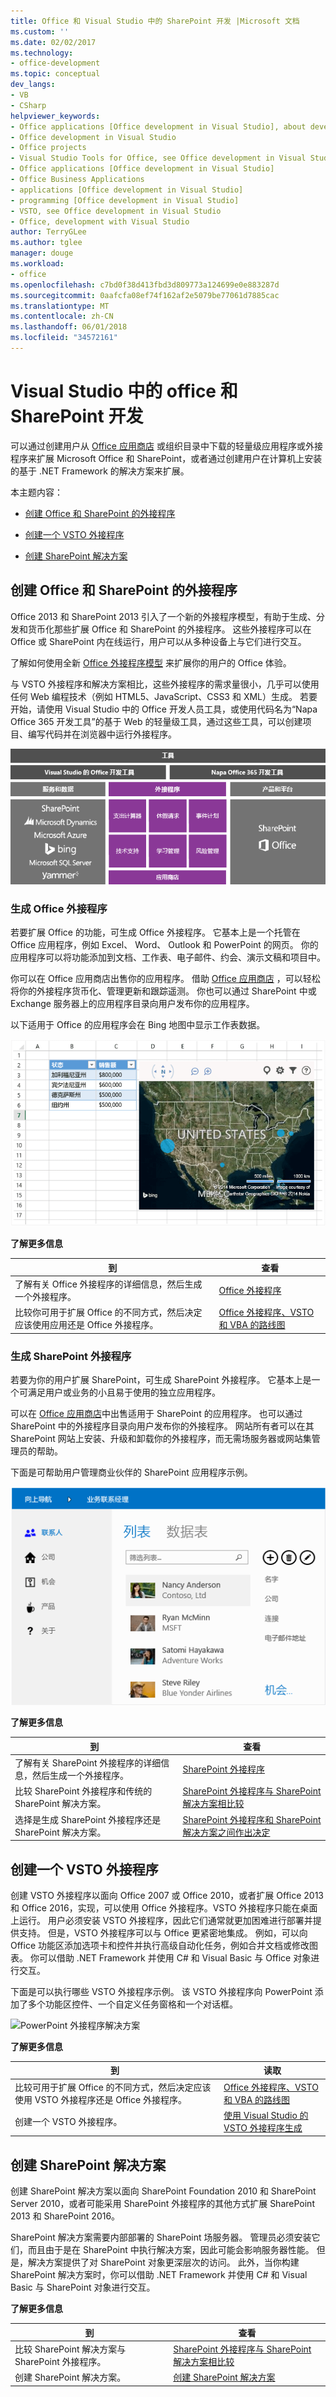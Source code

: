 ```yaml
---
title: Office 和 Visual Studio 中的 SharePoint 开发 |Microsoft 文档
ms.custom: ''
ms.date: 02/02/2017
ms.technology:
- office-development
ms.topic: conceptual
dev_langs:
- VB
- CSharp
helpviewer_keywords:
- Office applications [Office development in Visual Studio], about developing applications
- Office development in Visual Studio
- Office projects
- Visual Studio Tools for Office, see Office development in Visual Studio
- Office applications [Office development in Visual Studio]
- Office Business Applications
- applications [Office development in Visual Studio]
- programming [Office development in Visual Studio]
- VSTO, see Office development in Visual Studio
- Office, development with Visual Studio
author: TerryGLee
ms.author: tglee
manager: douge
ms.workload:
- office
ms.openlocfilehash: c7bd0f38d413fbd3d809773a124699e0e883287d
ms.sourcegitcommit: 0aafcfa08ef74f162af2e5079be77061d7885cac
ms.translationtype: MT
ms.contentlocale: zh-CN
ms.lasthandoff: 06/01/2018
ms.locfileid: "34572161"
---
```

# <a name="office-and-sharepoint-development-in-visual-studio"></a>Visual Studio 中的 office 和 SharePoint 开发
  可以通过创建用户从 [Office 应用商店](https://store.office.com/) 或组织目录中下载的轻量级应用程序或外接程序来扩展 Microsoft Office 和 SharePoint，或者通过创建用户在计算机上安装的基于 .NET Framework 的解决方案来扩展。  
  
 本主题内容：  
  
-   [创建 Office 和 SharePoint 的外接程序](#Apps)  
  
-   [创建一个 VSTO 外接程序](#Add-ins)  
  
-   [创建 SharePoint 解决方案](#Solutions)  
  
##  <a name="Apps"></a> 创建 Office 和 SharePoint 的外接程序  
 Office 2013 和 SharePoint 2013 引入了一个新的外接程序模型，有助于生成、分发和货币化那些扩展 Office 和 SharePoint 的外接程序。  这些外接程序可以在 Office 或 SharePoint 内在线运行，用户可以从多种设备上与它们进行交互。  
  
 了解如何使用全新 [Office 外接程序模型](https://msdn.microsoft.com/library/office/jj220082.aspx) 来扩展你的用户的 Office 体验。  
  
 与 VSTO 外接程序和解决方案相比，这些外接程序的需求量很小，几乎可以使用任何 Web 编程技术（例如 HTML5、JavaScript、CSS3 和 XML）生成。  若要开始，请使用 Visual Studio 中的 Office 开发人员工具，或使用代码名为“Napa Office 365 开发工具”的基于 Web 的轻量级工具，通过这些工具，可以创建项目、编写代码并在浏览器中运行外接程序。  
  
 ![适用于 Office 和 SharePoint 概念模型的应用](../vsto/media/officeandsharepointapps2015.png "适用于 Office 和 SharePoint 概念模型的应用")  
  
### <a name="build-an-office-add-in"></a>生成 Office 外接程序  
 若要扩展 Office 的功能，可生成 Office 外接程序。 它基本上是一个托管在 Office 应用程序，例如 Excel、 Word、 Outlook 和 PowerPoint 的网页。 你的应用程序可以将功能添加到文档、工作表、电子邮件、约会、演示文稿和项目中。  
  
 你可以在 Office 应用商店出售你的应用程序。  借助 [Office 应用商店](https://store.office.com/) ，可以轻松将你的外接程序货币化、管理更新和跟踪遥测。 你也可以通过 SharePoint 中或 Exchange 服务器上的应用程序目录向用户发布你的应用程序。  
  
 以下适用于 Office 的应用程序会在 Bing 地图中显示工作表数据。  
  
 ![适用于 Office 的内容应用](../vsto/media/appforoffice.png "内容适用于 Office 的应用")  
  
 **了解更多信息**  
  
|到|查看|  
|--------|---------|  
|了解有关 Office 外接程序的详细信息，然后生成一个外接程序。|[Office 外接程序](http://msdn.microsoft.com/office/dn448457)|  
|比较你可用于扩展 Office 的不同方式，然后决定应该使用应用还是 Office 外接程序。|[Office 外接程序、VSTO 和 VBA 的路线图](http://blogs.msdn.com/b/officeapps/archive/2013/06/18/roadmap-for-apps-for-office-vsto-and-vba.aspx)|  
  
### <a name="build-a-sharepoint-add-in"></a>生成 SharePoint 外接程序  
 若要为你的用户扩展 SharePoint，可生成 SharePoint 外接程序。 它基本上是一个可满足用户或业务的小且易于使用的独立应用程序。  
  
 可以在 [Office 应用商店](https://store.office.com/)中出售适用于 SharePoint 的应用程序。 也可以通过 SharePoint 中的外接程序目录向用户发布你的外接程序。  网站所有者可以在其 SharePoint 网站上安装、升级和卸载你的外接程序，而无需场服务器或网站集管理员的帮助。  
  
 下面是可帮助用户管理商业伙伴的 SharePoint 应用程序示例。  
  
 ![业务联系人管理器适用于 SharePoint 的应用](../vsto/media/appforsharepoint.png "业务联系人管理器适用于 SharePoint 的应用")  
  
 **了解更多信息**  
  
|到|查看|  
|--------|---------|  
|了解有关 SharePoint 外接程序的详细信息，然后生成一个外接程序。|[SharePoint 外接程序](https://msdn.microsoft.com/library/office/fp179930.aspx)|  
|比较 SharePoint 外接程序和传统的 SharePoint 解决方案。|[SharePoint 外接程序与 SharePoint 解决方案相比较](http://msdn.microsoft.com/library/office/jj163114.aspx)|  
|选择是生成 SharePoint 外接程序还是 SharePoint 解决方案。|[SharePoint 外接程序和 SharePoint 解决方案之间作出决定](https://msdn.microsoft.com/library/office/jj163114.aspx)|
  
##  <a name="Add-ins"></a> 创建一个 VSTO 外接程序  
 创建 VSTO 外接程序以面向 Office 2007 或 Office 2010，或者扩展 Office 2013 和 Office 2016，实现，可以使用 Office 外接程序。VSTO 外接程序只能在桌面上运行。 用户必须安装 VSTO 外接程序，因此它们通常就更加困难进行部署并提供支持。  但是，VSTO 外接程序可以与 Office 更紧密地集成。 例如，可以向 Office 功能区添加选项卡和控件并执行高级自动化任务，例如合并文档或修改图表。 你可以借助 .NET Framework 并使用 C# 和 Visual Basic 与 Office 对象进行交互。  
  
 下面是可以执行哪些 VSTO 外接程序示例。 该 VSTO 外接程序向 PowerPoint 添加了多个功能区控件、一个自定义任务窗格和一个对话框。  
  
 ![PowerPoint 外接程序解决方案](../vsto/media/powerpointaddin.png "PowerPoint 外接程序解决方案")  
  
 **了解更多信息**  
  
|到|读取|  
|--------|----------|  
|比较可用于扩展 Office 的不同方式，然后决定应该使用 VSTO 外接程序还是 Office 外接程序。|[Office 外接程序、VSTO 和 VBA 的路线图](http://blogs.msdn.com/b/officeapps/archive/2013/06/18/roadmap-for-apps-for-office-vsto-and-vba.aspx)|  
|创建一个 VSTO 外接程序。|[使用 Visual Studio 的 VSTO 外接程序生成](https://msdn.microsoft.com/library/jj620922.aspx)|  
  
##  <a name="Solutions"></a> 创建 SharePoint 解决方案  
 创建 SharePoint 解决方案以面向 SharePoint Foundation 2010 和 SharePoint Server 2010，或者可能采用 SharePoint 外接程序的其他方式扩展 SharePoint 2013 和 SharePoint 2016。  
  
 SharePoint 解决方案需要内部部署的 SharePoint 场服务器。 管理员必须安装它们，而且由于是在 SharePoint 中执行解决方案，因此可能会影响服务器性能。 但是，解决方案提供了对 SharePoint 对象更深层次的访问。 此外，当你构建 SharePoint 解决方案时，你可以借助 .NET Framework 并使用 C# 和 Visual Basic 与 SharePoint 对象进行交互。  
  
 **了解更多信息**  
  
|到|查看|  
|--------|---------|  
|比较 SharePoint 解决方案与 SharePoint 外接程序。|[SharePoint 外接程序与 SharePoint 解决方案相比较](http://msdn.microsoft.com/library/office/jj163114.aspx)|  
|创建 SharePoint 解决方案。|[创建 SharePoint 解决方案](../sharepoint/create-sharepoint-solutions.md)|  
  
  
